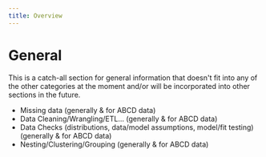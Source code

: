 ```yaml
---
title: Overview
---
```


# **General**

This is a catch-all section for general information that doesn't fit into any of the other categories at the moment and/or will be incorporated into other sections in the future.

- Missing data (generally & for ABCD data)
- Data Cleaning/Wrangling/ETL... (generally & for ABCD data)
- Data Checks (distributions, data/model assumptions, model/fit testing) (generally & for ABCD data)
- Nesting/Clustering/Grouping (generally & for ABCD data)
